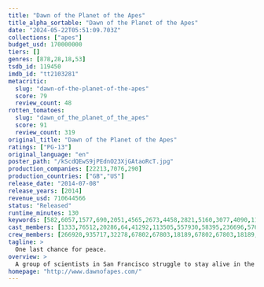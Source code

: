 ```yaml
---
title: "Dawn of the Planet of the Apes"
title_alpha_sortable: "Dawn of the Planet of the Apes"
date: "2024-05-22T05:51:09.703Z"
collections: ["apes"]
budget_usd: 170000000
tiers: []
genres: [878,28,18,53]
tsdb_id: 119450
imdb_id: "tt2103281"
metacritic:
  slug: "dawn-of-the-planet-of-the-apes"
  score: 79
  review_count: 48
rotten_tomatoes:
  slug: "dawn_of_the_planet_of_the_apes"
  score: 91
  review_count: 319
original_title: "Dawn of the Planet of the Apes"
ratings: ["PG-13"]
original_language: "en"
poster_path: "/kScdQEwS9jPEdnO23XjGAtaoRcT.jpg"
production_companies: [22213,7076,290]
production_countries: ["GB","US"]
release_date: "2014-07-08"
release_years: [2014]
revenue_usd: 710644566
status: "Released"
runtime_minutes: 130
keywords: [582,6057,1577,690,2051,4565,2673,4458,2821,5160,3077,4090,11117,5774,9663,9720,11477,9862,9748,10085,12393,14601,14759,14760,14762,34079,157972,158025,177280,180173,180671,188953,188957,188959,191600,217994,238194,246238,253373,256328,258197,273967,275266,280044,301380,325842,326891,326998]
cast_members: [1333,76512,20286,64,41292,113505,557930,58395,236696,576041,20750,93177,55861,231857,12798,39213,114000,107939,4992,129868,20582,43010,60877,1173099,102786]
crew_members: [266920,935717,32278,67802,67803,18189,67802,67803,18189,58190,9165,2122,181856,36427]
tagline: >
  One last chance for peace.
overview: >
  A group of scientists in San Francisco struggle to stay alive in the aftermath of a plague that is wiping out humanity, while Caesar tries to maintain dominance over his community of intelligent apes.
homepage: "http://www.dawnofapes.com/"
---
```

